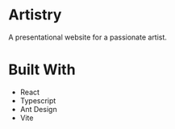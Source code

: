 # Artistry

A presentational website for a passionate artist.

# Built With

- React
- Typescript
- Ant Design
- Vite
